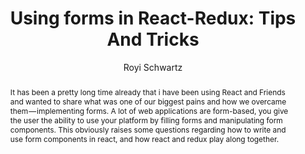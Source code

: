 ---
sections: [reactjs]
link: https://hackernoon.com/using-forms-in-react-redux-tips-and-tricks-48ad9c7522f6
title: "Using forms in React-Redux: Tips And Tricks"
author: "Royi Schwartz"
publishedAt: 2017-01-30T00:00:00.000Z
type: [article]
topics: [forms]
suggestedBy: [andreamangano]
createdAt: 2018-03-20T21:50:09.051Z
reference: aHR0cHM6Ly9oYWNrZXJub29uLmNvbS91c2luZy1mb3Jtcy1pbi1yZWFjdC1yZWR1eC10aXBzLWFuZC10cmlja3MtNDhhZDljNzUyMmY2
slug: using-forms-in-reactredux-tips-and-tricks-by-royi-schwartz
abstract: "It has been a pretty long time already that i have been using React and Friends and wanted to share what was one of our biggest pains and how we overcame them — implementing forms. A lot of web applications are form-based, you give the user the ability to use your platform by filling forms and manipulating form components. This obviously raises some questions regarding how to write and use form components in react, and how react and redux play along together."
---
